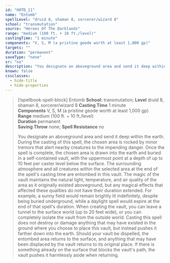 ```yaml
---
id: "HOTD_11"
name: "Entomb"
spellLevel: "druid 8, shaman 8, sorcerer/wizard 8"
school: "transmutation"
source: "Heroes Of The Darklands"
range: "medium (100 ft. + 10 ft./level)"
castingTime: "1 minute"
components: "V, S, M (a pristine geode worth at least 1,000 gp)"
targets: ""
duration: "permanent"
saveType: "none"
sr: "no"
description: "You designate an aboveground area and send it deep within the earth. During the casting of this spell, the chosen area is rocked by minor tremors that alert nearby creatures to the impending danger. Once the spell is complete, the chosen area is drawn into the earth and buried in a self-contained vault, with the uppermost point at a depth of up to 10 feet per caster level below the surface. The surrounding atmosphere and all creatures within the selected area at the end of the spell's casting time are entombed in this vault.  The magic of the vault maintains the natural light, temperature, and air quality of the area as it originally existed aboveground, but any magical effects that affected these qualities do not have their duration extended. For example, a sunny field would remain brightly lit indefinitely, despite being buried underground, while a daylight spell would expire at the end of that spell's duration.  When creating the vault, you can leave a tunnel to the surface world (up to 20 feet wide), or you can completely isolate the vault from the outside world. Casting this spell does not destroy or damage anything that may have existed in the ground where you choose to place this vault, but instead pushes it farther down into the earth. Should your vault be dispelled, the entombed area returns to the surface, and anything that may have been displaced by the vault returns to its original place. If there is something already on the surface that blocks the vault's path, the vault pushes it harmlessly aside when returning."
known: false
cssclasses:
  - hide-title
  - hide-properties
---
```


> [!spellbook-spell-block] Entomb
> **School:** transmutation; **Level** druid 8, shaman 8, sorcerer/wizard 8
> **Casting Time** 1 minute  
> **Components** V, S, M (a pristine geode worth at least 1,000 gp)  
> **Range** medium (100 ft. + 10 ft./level)  
> **Duration** permanent  
> **Saving Throw** none; **Spell Resistance** no
> 
> You designate an aboveground area and send it deep within the earth. During the casting of this spell, the chosen area is rocked by minor tremors that alert nearby creatures to the impending danger. Once the spell is complete, the chosen area is drawn into the earth and buried in a self-contained vault, with the uppermost point at a depth of up to 10 feet per caster level below the surface. The surrounding atmosphere and all creatures within the selected area at the end of the spell's casting time are entombed in this vault.  The magic of the vault maintains the natural light, temperature, and air quality of the area as it originally existed aboveground, but any magical effects that affected these qualities do not have their duration extended. For example, a sunny field would remain brightly lit indefinitely, despite being buried underground, while a daylight spell would expire at the end of that spell's duration.  When creating the vault, you can leave a tunnel to the surface world (up to 20 feet wide), or you can completely isolate the vault from the outside world. Casting this spell does not destroy or damage anything that may have existed in the ground where you choose to place this vault, but instead pushes it farther down into the earth. Should your vault be dispelled, the entombed area returns to the surface, and anything that may have been displaced by the vault returns to its original place. If there is something already on the surface that blocks the vault's path, the vault pushes it harmlessly aside when returning.